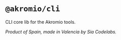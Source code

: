 # `@akromio/cli`

CLI core lib for the Akromio tools.

_Product of Spain, made in Valencia by Sia Codelabs._
